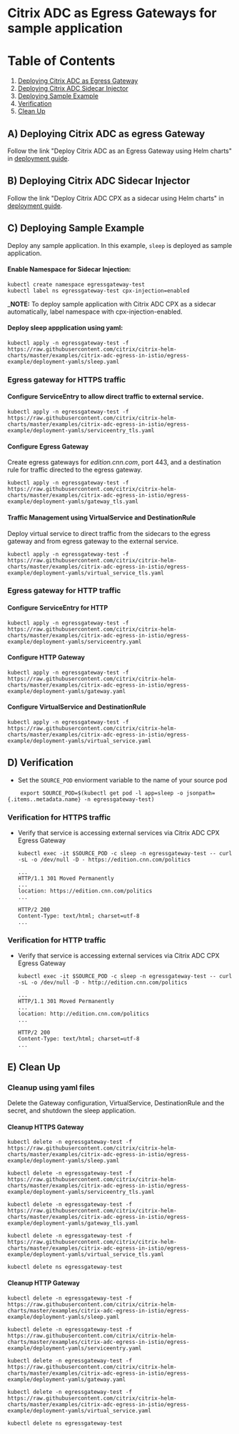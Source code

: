 # Citrix ADC as Egress Gateways for sample application

# Table of Contents
1. [Deploying Citrix ADC as Egress Gateway](#citrix-Egress-gateway)
2. [Deploying Citrix ADC Sidecar Injector](#citrix-sidecar-injector)
3. [Deploying Sample Example](#deploying-sample-example)
4. [Verification](#verification)
5. [Clean Up](#cleanup)


## <a name="citrix-egress-gateway">A) Deploying Citrix ADC as egress Gateway</a>

Follow the link "Deploy Citrix ADC as an Egress Gateway using Helm charts" in [deployment guide](https://github.com/citrix/citrix-istio-adaptor/tree/master/docs/istio-integration#deployment-options).  

## <a name="citrix-sidecar-injector">B) Deploying Citrix ADC Sidecar Injector </a>

Follow the link "Deploy Citrix ADC CPX as a sidecar using Helm charts" in [deployment guide](https://github.com/citrix/citrix-istio-adaptor/tree/master/docs/istio-integration#deployment-options).

## <a name="deploying-sample-example">C) Deploying Sample Example</a>
Deploy any sample application. In this example, `sleep` is deployed as sample application.


#### Enable Namespace for Sidecar Injection:

```
kubectl create namespace egressgateway-test
kubectl label ns egressgateway-test cpx-injection=enabled
```
_**NOTE:** To deploy sample application with Citrix ADC CPX as a sidecar automatically, label namespace with cpx-injection-enabled.
#### Deploy sleep appplication using yaml:
```
kubectl apply -n egressgateway-test -f https://raw.githubusercontent.com/citrix/citrix-helm-charts/master/examples/citrix-adc-egress-in-istio/egress-example/deployment-yamls/sleep.yaml
```

### Egress gateway for HTTPS traffic

#### Configure ServiceEntry to allow direct traffic to external service.
```
kubectl apply -n egressgateway-test -f https://raw.githubusercontent.com/citrix/citrix-helm-charts/master/examples/citrix-adc-egress-in-istio/egress-example/deployment-yamls/serviceentry_tls.yaml
```


#### Configure Egress Gateway 
Create egress gateways for _edition.cnn.com_, port 443, and a destination rule for traffic directed to the egress gateway.

```
kubectl apply -n egressgateway-test -f https://raw.githubusercontent.com/citrix/citrix-helm-charts/master/examples/citrix-adc-egress-in-istio/egress-example/deployment-yamls/gateway_tls.yaml
```     

#### Traffic Management using VirtualService and DestinationRule
Deploy virtual service to direct traffic from the sidecars to the egress gateway and from egress gateway to the external service. 

```
kubectl apply -n egressgateway-test -f https://raw.githubusercontent.com/citrix/citrix-helm-charts/master/examples/citrix-adc-egress-in-istio/egress-example/deployment-yamls/virtual_service_tls.yaml
```


### Egress gateway for HTTP traffic

#### Configure ServiceEntry for HTTP
```
kubectl apply -n egressgateway-test -f https://raw.githubusercontent.com/citrix/citrix-helm-charts/master/examples/citrix-adc-egress-in-istio/egress-example/deployment-yamls/serviceentry.yaml
```
    
#### Configure HTTP Gateway
```
kubectl apply -n egressgateway-test -f https://raw.githubusercontent.com/citrix/citrix-helm-charts/master/examples/citrix-adc-egress-in-istio/egress-example/deployment-yamls/gateway.yaml
```

#### Configure VirtualService and DestinationRule
```
kubectl apply -n egressgateway-test -f https://raw.githubusercontent.com/citrix/citrix-helm-charts/master/examples/citrix-adc-egress-in-istio/egress-example/deployment-yamls/virtual_service.yaml
```

    
## <a name="verification">D) Verification</a>
- Set the `SOURCE_POD` enviorment variable to the name of your source pod
```
    export SOURCE_POD=$(kubectl get pod -l app=sleep -o jsonpath={.items..metadata.name} -n egressgateway-test)
```    

### Verification for HTTPS traffic

- Verify that service is accessing external services via Citrix ADC CPX Egress Gateway

    ``` kubectl exec -it $SOURCE_POD -c sleep -n egressgateway-test -- curl -sL -o /dev/null -D - https://edition.cnn.com/politics ```

    ```
    ...
    HTTP/1.1 301 Moved Permanently
    ...
    location: https://edition.cnn.com/politics
    ...

    HTTP/2 200
    Content-Type: text/html; charset=utf-8
    ...
    ```
    
### Verification for HTTP traffic
- Verify that service is accessing external services via Citrix ADC CPX Egress Gateway

    ``` kubectl exec -it $SOURCE_POD -c sleep -n egressgateway-test -- curl -sL -o /dev/null -D - http://edition.cnn.com/politics ```

    ```
    ...
    HTTP/1.1 301 Moved Permanently
    ...
    location: http://edition.cnn.com/politics
    ...

    HTTP/2 200
    Content-Type: text/html; charset=utf-8
    ...
    ```
    


## <a name="cleanup">E) Clean Up </a>


### Cleanup using yaml files

Delete the Gateway configuration, VirtualService, DestinationRule and the secret, and shutdown the sleep application.

#### Cleanup HTTPS Gateway

```
kubectl delete -n egressgateway-test -f https://raw.githubusercontent.com/citrix/citrix-helm-charts/master/examples/citrix-adc-egress-in-istio/egress-example/deployment-yamls/sleep.yaml

kubectl delete -n egressgateway-test -f https://raw.githubusercontent.com/citrix/citrix-helm-charts/master/examples/citrix-adc-egress-in-istio/egress-example/deployment-yamls/serviceentry_tls.yaml

kubectl delete -n egressgateway-test -f https://raw.githubusercontent.com/citrix/citrix-helm-charts/master/examples/citrix-adc-egress-in-istio/egress-example/deployment-yamls/gateway_tls.yaml

kubectl delete -n egressgateway-test -f https://raw.githubusercontent.com/citrix/citrix-helm-charts/master/examples/citrix-adc-egress-in-istio/egress-example/deployment-yamls/virtual_service_tls.yaml

kubectl delete ns egressgateway-test

```

#### Cleanup HTTP Gateway

```
kubectl delete -n egressgateway-test -f https://raw.githubusercontent.com/citrix/citrix-helm-charts/master/examples/citrix-adc-egress-in-istio/egress-example/deployment-yamls/sleep.yaml

kubectl delete -n egressgateway-test -f https://raw.githubusercontent.com/citrix/citrix-helm-charts/master/examples/citrix-adc-egress-in-istio/egress-example/deployment-yamls/serviceentry.yaml

kubectl delete -n egressgateway-test -f https://raw.githubusercontent.com/citrix/citrix-helm-charts/master/examples/citrix-adc-egress-in-istio/egress-example/deployment-yamls/gateway.yaml

kubectl delete -n egressgateway-test -f https://raw.githubusercontent.com/citrix/citrix-helm-charts/master/examples/citrix-adc-egress-in-istio/egress-example/deployment-yamls/virtual_service.yaml

kubectl delete ns egressgateway-test

```

